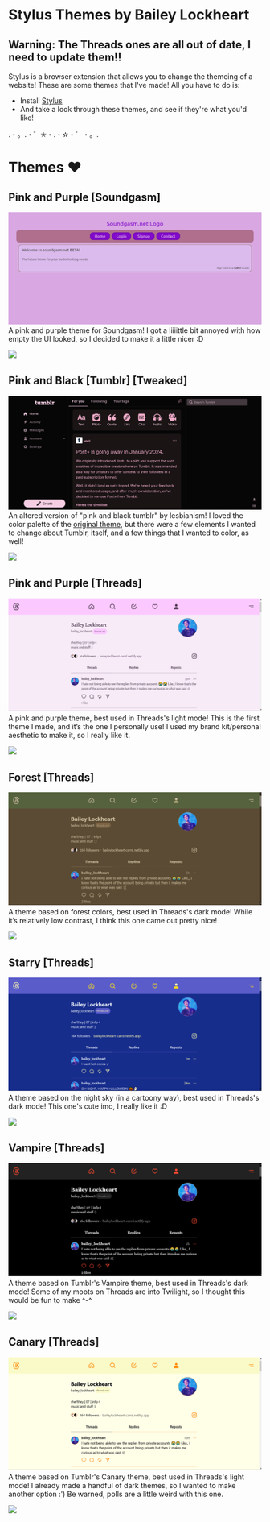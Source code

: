 # Stylus Themes by Bailey Lockheart
## Warning: The Threads ones are all out of date, I need to update them!!
Stylus is a browser extension that allows you to change the themeing of a website! These are some themes that I've made! All you have to do is:

- Install [Stylus](https://add0n.com/stylus.html)
- And take a look through these themes, and see if they're what you'd like!

.・。.・゜✭・.・✫・゜・。. 

# Themes ♥

## Pink and Purple [Soundgasm]
![pink and purple soundgasm theme preview image](https://raw.githubusercontent.com/baileylockheart/stylus/main/images/pink-and-purple-soundgasm.png)
A pink and purple theme for Soundgasm! I got a liiiittle bit annoyed with how empty the UI looked, so I decided to make it a little nicer :D

[![](https://img.shields.io/badge/Install_directly_with-Stylus-teal)](https://raw.githubusercontent.com/baileylockheart/stylus/main/pink-and-purple-soundgasm.user.styl)

## Pink and Black [Tumblr] [Tweaked]
![pink and black tumblr tweaked theme preview image](https://raw.githubusercontent.com/baileylockheart/stylus/main/images/pink-and-black-tumblr-tweaked.png)
An altered version of "pink and black tumblr" by lesbianism! I loved the color palette of the [original theme](https://userstyles.world/style/12955/pink-and-black-tumblr), but there were a few elements I wanted to change about Tumblr, itself, and a few things that I wanted to color, as well!

[![](https://img.shields.io/badge/Install_directly_with-Stylus-teal)](https://raw.githubusercontent.com/baileylockheart/stylus/main/pink-and-black-tumblr-tweaked.user.styl)

## Pink and Purple [Threads]
![pink and purple threads theme preview image](https://raw.githubusercontent.com/baileylockheart/stylus/main/images/pink-and-purple-threads.png)
A pink and purple theme, best used in Threads's light mode! This is the first theme I made, and it’s the one I personally use! I used my brand kit/personal aesthetic to make it, so I really like it.

[![](https://img.shields.io/badge/Install_directly_with-Stylus-teal)](https://raw.githubusercontent.com/baileylockheart/stylus/main/pink-and-purple-threads.user.styl)

## Forest [Threads]
![forest threads theme preview image](https://raw.githubusercontent.com/baileylockheart/stylus/main/images/forest-threads.png)
A theme based on forest colors, best used in Threads's dark mode! While it’s relatively low contrast, I think this one came out pretty nice!

[![](https://img.shields.io/badge/Install_directly_with-Stylus-teal)](https://raw.githubusercontent.com/baileylockheart/stylus/main/forest-threads.user.styl)

## Starry [Threads]
![starry threads theme preview image](https://raw.githubusercontent.com/baileylockheart/stylus/main/images/starry-threads.png)
A theme based on the night sky (in a cartoony way), best used in Threads's dark mode! This one's cute imo, I really like it :D

[![](https://img.shields.io/badge/Install_directly_with-Stylus-teal)](https://raw.githubusercontent.com/baileylockheart/stylus/main/starry-threads.user.styl)

## Vampire [Threads]
![vampire threads theme preview image](https://raw.githubusercontent.com/baileylockheart/stylus/main/images/vampire-threads.png)
A theme based on Tumblr's Vampire theme, best used in Threads's dark mode! Some of my moots on Threads are into Twilight, so I thought this would be fun to make ^-^

[![](https://img.shields.io/badge/Install_directly_with-Stylus-teal)](https://raw.githubusercontent.com/baileylockheart/stylus/main/vampire-threads.user.styl)

## Canary [Threads]
![canary threads theme preview image](https://raw.githubusercontent.com/baileylockheart/stylus/main/images/canary-threads.png)
A theme based on Tumblr's Canary theme, best used in Threads's light mode! I already made a handful of dark themes, so I wanted to make another option :’) Be warned, polls are a little weird with this one.

[![](https://img.shields.io/badge/Install_directly_with-Stylus-teal)](https://raw.githubusercontent.com/baileylockheart/stylus/main/canary-threads.user.styl)
